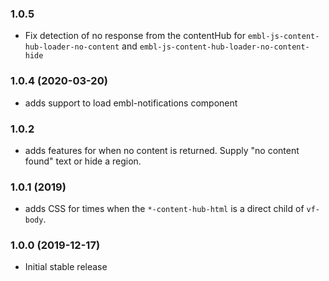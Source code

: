 ### 1.0.5

- Fix detection of no response from the contentHub for `embl-js-content-hub-loader-no-content` and `embl-js-content-hub-loader-no-content-hide`

### 1.0.4 (2020-03-20)

- adds support to load embl-notifications component

### 1.0.2

- adds features for when no content is returned. Supply "no content found" text or hide a region.

### 1.0.1 (2019)

- adds CSS for times when the `*-content-hub-html` is a direct child of `vf-body`.

### 1.0.0 (2019-12-17)

- Initial stable release
